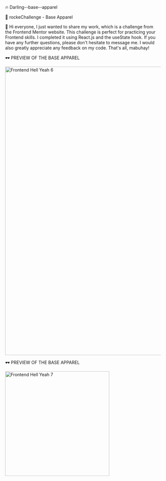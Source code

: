 🔥 Darling--base--apparel
 
🚀 rockeChallenge - Base Apparel

🧔 Hi everyone, I just wanted to share my work, which is a challenge from the Frontend Mentor website. This challenge is perfect for practicing your Frontend skills. I completed it using React.js and the useState hook. If you have any further questions, please don't hesitate to message me. I would also greatly appreciate any feedback on my code. That's all, mabuhay!

🕶️ PREVIEW OF THE BASE APPAREL


<img width="929" alt="Frontend Hell Yeah 6" src="https://github.com/AkoToSiJeromeEh/Darling--base--apparel/assets/114987334/f5c2d07b-37b0-4a0c-a0f0-e28ae853ed70">

🕶️ PREVIEW OF THE BASE APPAREL


<img width="337" alt="Frontend Hell Yeah 7" src="https://github.com/AkoToSiJeromeEh/Darling--base--apparel/assets/114987334/a576b583-dd98-4f7e-a2ee-a1c234ae406e">
